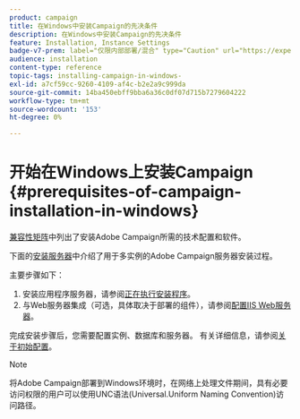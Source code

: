 ```yaml
---
product: campaign
title: 在Windows中安装Campaign的先决条件
description: 在Windows中安装Campaign的先决条件
feature: Installation, Instance Settings
badge-v7-prem: label="仅限内部部署/混合" type="Caution" url="https://experienceleague.adobe.com/docs/campaign-classic/using/installing-campaign-classic/architecture-and-hosting-models/hosting-models-lp/hosting-models.html?lang=zh-Hans" tooltip="仅适用于内部部署和混合部署"
audience: installation
content-type: reference
topic-tags: installing-campaign-in-windows-
exl-id: a7cf59cc-9260-4109-af4c-b2e2a9c999da
source-git-commit: 14ba450ebff9bba6a36c0df07d715b7279604222
workflow-type: tm+mt
source-wordcount: '153'
ht-degree: 0%

---
```


# 开始在Windows上安装Campaign {#prerequisites-of-campaign-installation-in-windows}



[兼容性矩阵](../../rn/using/compatibility-matrix.md)中列出了安装Adobe Campaign所需的技术配置和软件。

下面的[安装服务器](../../installation/using/installing-the-server.md)中介绍了用于多实例的Adobe Campaign服务器安装过程。

主要步骤如下：

1. 安装应用程序服务器，请参阅[正在执行安装程序](../../installation/using/installing-the-server.md#executing-the-installation-program)。
1. 与Web服务器集成（可选，具体取决于部署的组件），请参阅[配置IIS Web服务器](../../installation/using/integration-into-a-web-server-for-windows.md#configuring-the-iis-web-server)。

完成安装步骤后，您需要配置实例、数据库和服务器。 有关详细信息，请参阅[关于初始配置](../../installation/using/about-initial-configuration.md)。

>[!NOTE]
>
>将Adobe Campaign部署到Windows环境时，在网络上处理文件期间，具有必要访问权限的用户可以使用UNC语法(Universal.Uniform Naming Convention)访问路径。
